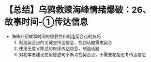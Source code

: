 # 【总结】乌鸦救赎海峰情绪爆破：26、故事时间-①传达信息

-   海峰介绍故事时间的重要性和制造契合点的技巧
    1.  制造契合点的关键是传达信息，找到话题需求契合
    2.  使用无意义陈述句继续传达信息，制造话题
    3.  对初学者建议使用陈述句不断寻找契合点，不需要花招思考传达信息